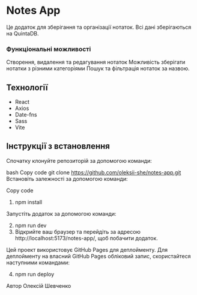 # Notes App

Це додаток для зберігання та організації нотаток. Всі дані зберігаються на QuintaDB.

### Функціональні можливості

Створення, видалення та редагування нотаток
Можливість зберігати нотатки з різними категоріями
Пошук та фільтрація нотаток за назвою.

## Технології

- React
- Axios
- Date-fns
- Sass
- Vite


## Інструкції з встановлення
Спочатку клонуйте репозиторій за допомогою команди:

bash
Copy code
git clone https://github.com/oleksii-she/notes-app.git
Встановіть залежності за допомогою команди:

Copy code

1. npm install

Запустіть додаток за допомогою команди:

2. npm run dev
3. Відкрийте ваш браузер та перейдіть за адресою http://localhost:5173/notes-app/, щоб побачити додаток.

Цей проект використовує GitHub Pages для деплойменту. Для деплойменту на власний GitHub Pages обліковий запис, скористайтеся наступними командами:

4. npm run deploy

Автор
Олексій Шевченко

